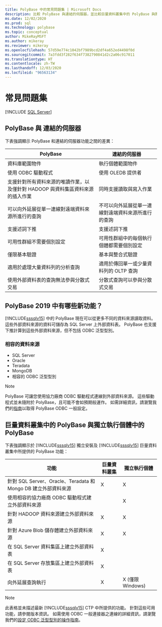 ```yaml
---
title: PolyBase 中的常見問題集 | Microsoft Docs
description: 比較 PolyBase 與連結的伺服器，並比較巨量資料叢集中的 PolyBase 與獨立執行個體中的 PolyBase。 了解 PolyBase 2019 的新功能。
ms.date: 12/02/2020
ms.prod: sql
ms.technology: polybase
ms.topic: conceptual
author: MikeRayMSFT
ms.author: mikeray
ms.reviewer: mikeray
ms.openlocfilehash: 57d59e774c1042bf7989bcd2df4a652ed4498f0d
ms.sourcegitcommit: 7a3fdd3f282f634f7382790841d2c2a06c917011
ms.translationtype: HT
ms.contentlocale: zh-TW
ms.lasthandoff: 12/03/2020
ms.locfileid: "96563134"
---
```

# <a name="frequently-asked-questions"></a>常見問題集

 [!INCLUDE [SQL Server](../../includes/applies-to-version/sqlserver.md)]

## <a name="polybase-vs-linked-servers"></a>PolyBase 與 連結的伺服器
下表強調顯示 PolyBase 和連結的伺服器功能之間的差異：

|PolyBase | 連結的伺服器|
|--------------------------|--------------------------|  
|資料庫範圍物件|執行個體範圍物件|
|使用 ODBC 驅動程式|使用 OLEDB 提供者|
|支援針對所有資料來源的唯讀作業，以及僅針對 HADOOP 與資料集區資料來源的插入作業|同時支援讀取與寫入作業|
|可以向外延展從單一連線對遠端資料來源所進行的查詢 |不可以向外延展從單一連線對遠端資料來源所進行的查詢|
|支援述詞下推|支援述詞下推|
|可用性群組不需要個別設定|可用性群組中的每個執行個體都需要個別設定|
|僅限基本驗證|基本與整合式驗證|
|適用於處理大量資料列的分析查詢|適用於傳回單一或少量資料列的 OLTP 查詢|
|使用外部資料表的查詢無法參與分散式交易|分散式查詢可以參與分散式交易|

## <a name="whats-new-in-polybase-2019"></a>PolyBase 2019 中有哪些新功能？ 

[!INCLUDE[sssqlv15](../../includes/sssqlv15-md.md)] 中的 PolyBase 現在可以從更多不同的資料來源讀取資料。 這些外部資料來源的資料可儲存為 SQL Server 上外部資料表。 PolyBase 也支援下推計算到這些外部資料來源，但不包括 ODBC 泛型型別。

### <a name="compatible-data-sources"></a>相容的資料來源

- SQL Server
- Oracle
- Teradata
- MongoDB
- 相容的 ODBC 泛型型別
  
> [!NOTE]
> PolyBase 可讓您使用協力廠商 ODBC 驅動程式連線到外部資料來源。 這些驅動程式並未隨附於 PolyBase，且可能不會如預期般運作。 如需詳細資訊，請瀏覽我們的[指南](../../relational-databases/polybase/polybase-configure-odbc-generic.md)以取得 PolyBase ODBC 一般設定。  

## <a name="polybase-in-big-data-clusters-vs-polybase-in-stand-alone-instances"></a>巨量資料叢集中的 PolyBase 與獨立執行個體中的 PolyBase

下表強調顯示於 [!INCLUDE[sssqlv15](../../includes/sssqlv15-md.md)] 獨立安裝及 [!INCLUDE[sssqlv15](../../includes/sssqlv15-md.md)] 巨量資料叢集中所提供的 PolyBase 功能：

|功能 |巨量資料叢集|獨立執行個體|
|--------------------------|--------------------------|---------|   
|針對 SQL Server、Oracle、Teradata 和 Mongo DB 建立外部資料來源 |X|X|
|使用相容的協力廠商 ODBC 驅動程式建立外部資料來源 | | X|
|針對 HADOOP 資料來源建立外部資料來源 | X| X|
|針對 Azure Blob 儲存體建立外部資料來源 | X| X|
|在 SQL Server 資料集區上建立外部資料表 | X| |
|在 SQL Server 存放集區上建立外部資料表 | X| |
|向外延展查詢執行 | X| X (僅限 Windows) |

> [!NOTE]
>此表格並未描述最新 [!INCLUDE[sssqlv15](../../includes/sssqlv15-md.md)] CTP 中所提供的功能。 針對這些可用功能，請參閱版本資訊。 如需使用 ODBC 一般連接器之連線的詳細資訊，請瀏覽我們的[設定 ODBC 泛型型別的操作指南](polybase-configure-odbc-generic.md)。
